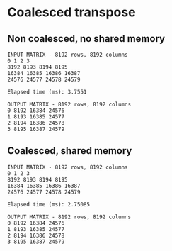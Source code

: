 # Coalesced transpose

## Non coalesced, no shared memory

```shell
INPUT MATRIX - 8192 rows, 8192 columns
0 1 2 3
8192 8193 8194 8195
16384 16385 16386 16387
24576 24577 24578 24579

Elapsed time (ms): 3.7551

OUTPUT MATRIX - 8192 rows, 8192 columns
0 8192 16384 24576
1 8193 16385 24577
2 8194 16386 24578
3 8195 16387 24579
```

## Coalesced, shared memory

```shell
INPUT MATRIX - 8192 rows, 8192 columns
0 1 2 3
8192 8193 8194 8195
16384 16385 16386 16387
24576 24577 24578 24579

Elapsed time (ms): 2.75085

OUTPUT MATRIX - 8192 rows, 8192 columns
0 8192 16384 24576
1 8193 16385 24577
2 8194 16386 24578
3 8195 16387 24579
```

